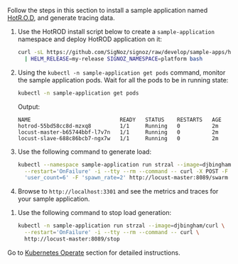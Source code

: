 Follow the steps in this section to install a sample application named
[HotR.O.D](https://github.com/jaegertracing/jaeger/tree/master/examples/hotrod),
and generate tracing data.

1. Use the HotROD install script below to create a `sample-application` namespace
and deploy HotROD application on it:

   ```bash
   curl -sL https://github.com/SigNoz/signoz/raw/develop/sample-apps/hotrod/hotrod-install.sh \
     | HELM_RELEASE=my-release SIGNOZ_NAMESPACE=platform bash
   ```

2. Using the `kubectl -n sample-application get pods` command, monitor the sample application pods.
Wait for all the pods to be in running state:

   ```bash
   kubectl -n sample-application get pods
   ```

   Output:
   ```
   NAME                            READY   STATUS    RESTARTS   AGE
   hotrod-55bd58cc8d-mzxq8         1/1     Running   0          2m
   locust-master-b65744bbf-l7v7n   1/1     Running   0          2m
   locust-slave-688c86bcb7-ngx7w   1/1     Running   0          2m
   ```

1. Use the following command to generate load:

   ```bash
   kubectl --namespace sample-application run strzal --image=djbingham/curl \
     --restart='OnFailure' -i --tty --rm --command -- curl -X POST -F \
     'user_count=6' -F 'spawn_rate=2' http://locust-master:8089/swarm
   ```

2. Browse to `http://localhost:3301` and see the metrics and traces for your sample application.
<!--This step needs more details including a screenshot but I wasn't able to install SigNoz on Kubernetes yet -->

1. Use the following command to stop load generation:

   ```bash
   kubectl -n sample-application run strzal --image=djbingham/curl \
     --restart='OnFailure' -i --tty --rm --command -- curl \
     http://locust-master:8089/stop
   ```

Go to [Kubernetes Operate](/docs/operate/kubernetes) section for detailed instructions.